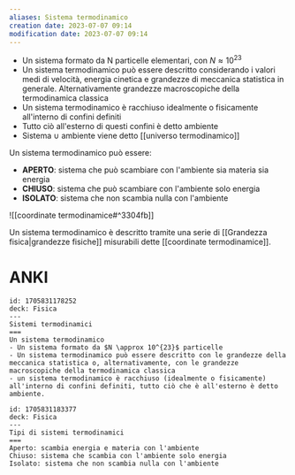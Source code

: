 ```yaml
---
aliases: Sistema termodinamico
creation date: 2023-07-07 09:14
modification date: 2023-07-07 09:14
---
```


- Un sistema formato da N particelle elementari, con $N \approx 10^{23}$
- Un sistema termodinamico può essere descritto considerando i valori medi di velocità, energia cinetica e grandezze di meccanica statistica in generale.
  Alternativamente grandezze macroscopiche della termodinamica classica
- Un sistema termodinamico è racchiuso idealmente o fisicamente all'interno di confini definiti
- Tutto ciò all'esterno di questi confini è detto ambiente
- Sistema $\cup$ ambiente viene detto [[universo termodinamico]]

Un sistema termodinamico può essere:
- **APERTO**: sistema che può scambiare con l'ambiente sia materia sia energia
- **CHIUSO**: sistema che può scambiare con l'ambiente solo energia
- **ISOLATO**: sistema che non scambia nulla con l'ambiente


![[coordinate termodinamice#^3304fb]]

Un sistema termodinamico è descritto tramite una serie di [[Grandezza fisica|grandezze fisiche]] misurabili dette [[coordinate termodinamice]].
# ANKI

```anki
id: 1705831178252
deck: Fisica
---
Sistemi termodinamici
===
Un sistema termodinamico
- Un sistema formato da $N \approx 10^{23}$ particelle
- Un sistema termodinamico può essere descritto con le grandezze della meccanica statistica o, alternativamente, con le grandezze macroscopiche della termodinamica classica
- un sistema termodinamico è racchiuso (idealmente o fisicamente) all'interno di confini definiti, tutto ciò che è all'esterno è detto ambiente.
```


```anki
id: 1705831183377
deck: Fisica
---
Tipi di sistemi termodinamici
===
Aperto: scambia energia e materia con l'ambiente
Chiuso: sistema che scambia con l'ambiente solo energia
Isolato: sistema che non scambia nulla con l'ambiente
```
